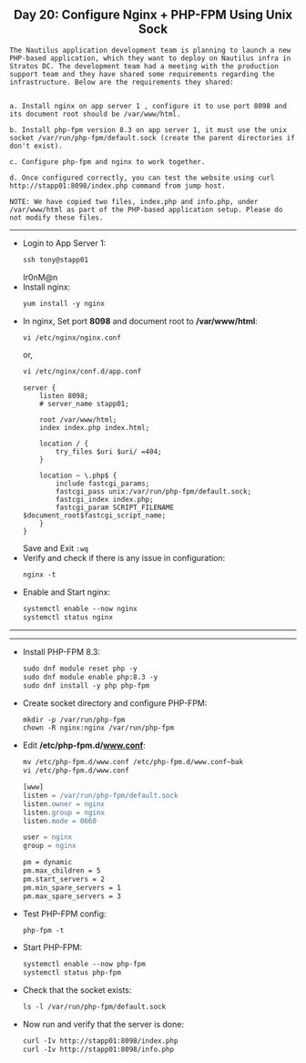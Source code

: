 ## <center> Day 20: Configure Nginx + PHP-FPM Using Unix Sock

```
The Nautilus application development team is planning to launch a new PHP-based application, which they want to deploy on Nautilus infra in Stratos DC. The development team had a meeting with the production support team and they have shared some requirements regarding the infrastructure. Below are the requirements they shared:


a. Install nginx on app server 1 , configure it to use port 8098 and its document root should be /var/www/html.

b. Install php-fpm version 8.3 on app server 1, it must use the unix socket /var/run/php-fpm/default.sock (create the parent directories if don't exist).

c. Configure php-fpm and nginx to work together.

d. Once configured correctly, you can test the website using curl http://stapp01:8098/index.php command from jump host.

NOTE: We have copied two files, index.php and info.php, under /var/www/html as part of the PHP-based application setup. Please do not modify these files.
```

---

- Login to App Server 1:
    ```apache
    ssh tony@stapp01
    ```
    Ir0nM@n
- Install nginx:
    ```apache
    yum install -y nginx
    ```
- In nginx, Set port **8098** and document root to **/var/www/html**:
    ```apache
    vi /etc/nginx/nginx.conf
    ```
    or,
    ```apache
    vi /etc/nginx/conf.d/app.conf
    ```
    ```nginx
    server {
        listen 8098;
        # server_name stapp01;

        root /var/www/html;
        index index.php index.html;

        location / {
            try_files $uri $uri/ =404;
        }

        location ~ \.php$ {
            include fastcgi_params;
            fastcgi_pass unix:/var/run/php-fpm/default.sock;
            fastcgi_index index.php;
            fastcgi_param SCRIPT_FILENAME $document_root$fastcgi_script_name;
        }
    }
    ```
    Save and Exit `:wq`
- Verify and check if there is any issue in configuration:
    ```apache
    nginx -t
    ```
- Enable and Start nginx:
    ```apache
    systemctl enable --now nginx
    systemctl status nginx
    ```

---

<!-- - Install EPEL for CentOS Stream 9:
    ```apache
    dnf install -y epel-release
    ```
    *Install EPEL for CentOS Stream 9*
- Install Remi repo for EL9:
    ```apache
    dnf install -y https://rpms.remirepo.net/enterprise/remi-release-9.rpm
    ```
    Check the repo is enabled:
    ```apache
    dnf repolist
    ```
- Enable PHP 8.3 module:
    ```apache
    dnf module reset php -y
    dnf module enable php:remi-8.3 -y
    ```
- Install php-fpm for centos 9:
    ```apache
    dnf install -y php-fpm php-cli php-mysqlnd php-common
    ``` -->

---

- Install PHP-FPM 8.3:
    ```apache
    sudo dnf module reset php -y
    sudo dnf module enable php:8.3 -y
    sudo dnf install -y php php-fpm
    ```
- Create socket directory and configure PHP-FPM:
    ```apache
    mkdir -p /var/run/php-fpm
    chown -R nginx:nginx /var/run/php-fpm
    ```
- Edit **/etc/php-fpm.d/www.conf**:
    ```apache
    mv /etc/php-fpm.d/www.conf /etc/php-fpm.d/www.conf~bak
    vi /etc/php-fpm.d/www.conf
    ```
    ```apache
    [www]
    listen = /var/run/php-fpm/default.sock
    listen.owner = nginx
    listen.group = nginx
    listen.mode = 0660

    user = nginx
    group = nginx

    pm = dynamic
    pm.max_children = 5
    pm.start_servers = 2
    pm.min_spare_servers = 1
    pm.max_spare_servers = 3
    ```
- Test PHP-FPM config:
    ```apache
    php-fpm -t
    ```
- Start PHP-FPM:
    ```apache
    systemctl enable --now php-fpm
    systemctl status php-fpm
    ```
- Check that the socket exists:
    ```apache
    ls -l /var/run/php-fpm/default.sock
    ```
- Now run and verify that the server is done:
    ```apache
    curl -Iv http://stapp01:8098/index.php
    curl -Iv http://stapp01:8098/info.php
    ```
